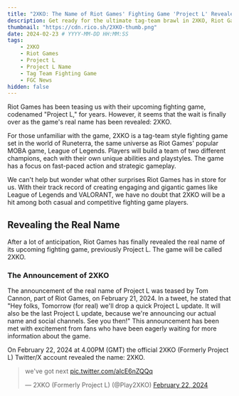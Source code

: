 ```yaml
---
title: "2XKO: The Name of Riot Games' Fighting Game 'Project L' Revealed"
description: Get ready for the ultimate tag-team brawl in 2XKO, Riot Games' fighting game set in the world of Runeterra! Unveiling the real name after years of teasing us.
thumbnail: "https://cdn.rico.sh/2XKO-thumb.png"
date: 2024-02-23 # YYYY-MM-DD HH:MM:SS
tags:
    - 2XKO
    - Riot Games
    - Project L
    - Project L Name
    - Tag Team Fighting Game
    - FGC News
hidden: false
---
```


Riot Games has been teasing us with their upcoming fighting game, codenamed "Project L," for years. However, it seems that the wait is finally over as the game's real name has been revealed: 2XKO.

For those unfamiliar with the game, 2XKO is a tag-team style fighting game set in the world of Runeterra, the same universe as Riot Games' popular MOBA game, League of Legends. Players will build a team of two different champions, each with their own unique abilities and playstyles. The game has a focus on fast-paced action and strategic gameplay.

We can't help but wonder what other surprises Riot Games has in store for us. With their track record of creating engaging and gigantic games like League of Legends and VALORANT, we have no doubt that 2XKO will be a hit among both casual and competitive fighting game players.

## Revealing the Real Name

After a lot of anticipation, Riot Games has finally revealed the real name of its upcoming fighting game, previously Project L. The game will be called 2XKO.

### The Announcement of 2XKO

The announcement of the real name of Project L was teased by Tom Cannon, part of Riot Games, on February 21, 2024. In a tweet, he stated that "Hey folks, Tomorrow (for real) we'll drop a quick Project L update. It will also be the last Project L update, because we're announcing our actual name and social channels. See you then!" This announcement has been met with excitement from fans who have been eagerly waiting for more information about the game.

On February 22, 2024 at 4.00PM (GMT) the official 2XKO (Formerly Project L) Twitter/X account revealed the name: 2XKO.

<blockquote class="twitter-tweet" data-lang="en" data-theme="dark"><p lang="en" dir="ltr">we&#39;ve got next <a href="https://t.co/alcE6nZQQq">pic.twitter.com/alcE6nZQQq</a></p>&mdash; 2XKO (Formerly Project L) (@Play2XKO) <a href="https://twitter.com/Play2XKO/status/1760695954229821540?ref_src=twsrc%5Etfw&rev_url=heimerdinger.lol%2Fpost%2F2xko-name-riot-games-fighting-game-project-l-revealed">February 22, 2024</a></blockquote> <script async src="https://platform.twitter.com/widgets.js" charset="utf-8"></script>
